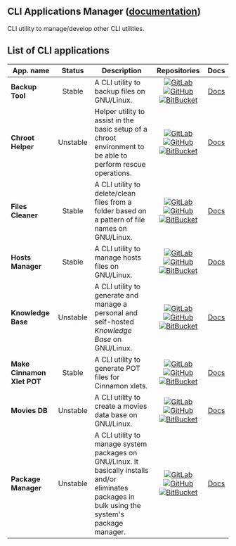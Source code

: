 
## CLI Applications Manager ([documentation](https://pythoncliapplications.gitlab.io/CLIApplicationsManager))

CLI utility to manage/develop other CLI utilities.

## List of CLI applications

[GitLab]: https://i.imgur.com/Z4XcUKe.png "GitLab"
[GitHub]: https://i.imgur.com/J015ugC.png "GitHub"
[BitBucket]: https://i.imgur.com/igK1F8b.png "BitBucket"

| App. name | Status | Description | Repositories | Docs |
| --------- | :----: | ----------- | :----------: | :--: |
| **Backup Tool** | Stable | A CLI utility to backup files on GNU/Linux. | [![GitLab][GitLab]](https://gitlab.com/PythonCLIApplications/BackupTool) [![GitHub][GitHub]](https://github.com/Odyseus/BackupTool) [![BitBucket][BitBucket]](https://bitbucket.org/Odyseus/BackupTool) | [Docs](https://pythoncliapplications.gitlab.io/CLIApplicationsManager/includes/BackupTool/index.html) |
| **Chroot Helper** | Unstable | Helper utility to assist in the basic setup of a chroot environment to be able to perform rescue operations. | [![GitLab][GitLab]](https://gitlab.com/PythonCLIApplications/ChrootHelper) [![GitHub][GitHub]](https://github.com/Odyseus/ChrootHelper) [![BitBucket][BitBucket]](https://bitbucket.org/Odyseus/ChrootHelper) | [Docs](https://pythoncliapplications.gitlab.io/CLIApplicationsManager/includes/ChrootHelper/index.html) |
| **Files Cleaner** | Stable | A CLI utility to delete/clean files from a folder based on a pattern of file names on GNU/Linux. | [![GitLab][GitLab]](https://gitlab.com/PythonCLIApplications/FilesCleaner) [![GitHub][GitHub]](https://github.com/Odyseus/FilesCleaner) [![BitBucket][BitBucket]](https://bitbucket.org/Odyseus/FilesCleaner) | [Docs](https://pythoncliapplications.gitlab.io/CLIApplicationsManager/includes/FilesCleaner/index.html) |
| **Hosts Manager** | Stable | A CLI utility to manage hosts files on GNU/Linux. | [![GitLab][GitLab]](https://gitlab.com/PythonCLIApplications/HostsManager) [![GitHub][GitHub]](https://github.com/Odyseus/HostsManager) [![BitBucket][BitBucket]](https://bitbucket.org/Odyseus/HostsManager) | [Docs](https://pythoncliapplications.gitlab.io/CLIApplicationsManager/includes/HostsManager/index.html) |
| **Knowledge Base** | Unstable | A CLI utility to generate and manage a personal and self-hosted *Knowledge Base* on GNU/Linux. | [![GitLab][GitLab]](https://gitlab.com/PythonCLIApplications/KnowledgeBase) [![GitHub][GitHub]](https://github.com/Odyseus/KnowledgeBase) [![BitBucket][BitBucket]](https://bitbucket.org/Odyseus/KnowledgeBase) | [Docs](https://pythoncliapplications.gitlab.io/CLIApplicationsManager/includes/KnowledgeBase/index.html) |
| **Make Cinnamon Xlet POT** | Stable | A CLI utility to generate POT files for Cinnamon xlets. | [![GitLab][GitLab]](https://gitlab.com/PythonCLIApplications/MakeCinnamonXletPOT) [![GitHub][GitHub]](https://github.com/Odyseus/MakeCinnamonXletPOT) [![BitBucket][BitBucket]](https://bitbucket.org/Odyseus/MakeCinnamonXletPOT) | [Docs](https://pythoncliapplications.gitlab.io/CLIApplicationsManager/includes/MakeCinnamonXletPOT/index.html) |
| **Movies DB** | Unstable | A CLI utility to create a movies data base on GNU/Linux. | [![GitLab][GitLab]](https://gitlab.com/PythonCLIApplications/MoviesDB) [![GitHub][GitHub]](https://github.com/Odyseus/MoviesDB) [![BitBucket][BitBucket]](https://bitbucket.org/Odyseus/MoviesDB) | [Docs](https://pythoncliapplications.gitlab.io/CLIApplicationsManager/includes/MoviesDB/index.html) |
| **Package Manager** | Unstable | A CLI utility to manage system packages on GNU/Linux. It basically installs and/or eliminates packages in bulk using the system's package manager. | [![GitLab][GitLab]](https://gitlab.com/PythonCLIApplications/PackageManager) [![GitHub][GitHub]](https://github.com/Odyseus/PackageManager) [![BitBucket][BitBucket]](https://bitbucket.org/Odyseus/PackageManager) | [Docs](https://pythoncliapplications.gitlab.io/CLIApplicationsManager/includes/PackageManager/index.html) |

